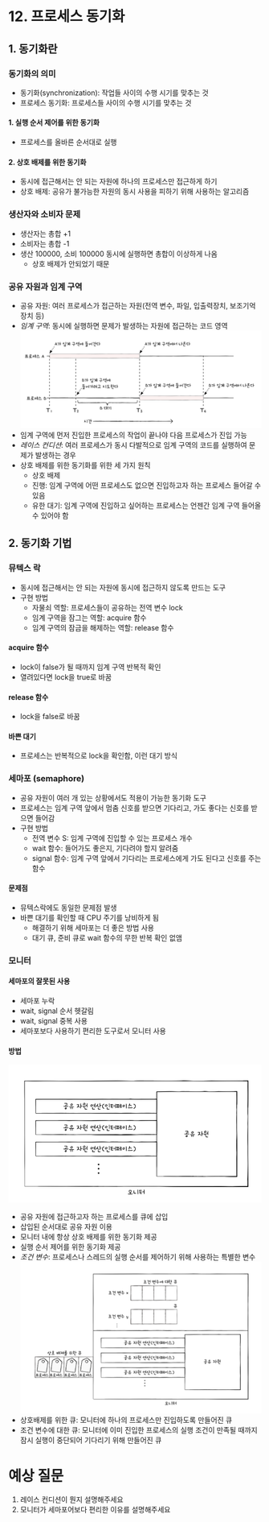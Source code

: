 # 12. 프로세스 동기화
## 1. 동기화란
### 동기화의 의미
- 동기화(synchronization): 작업들 사이의 수행 시기를 맞추는 것
- 프로세스 동기화: 프로세스들 사이의 수행 시기를 맞추는 것
#### 1. 실행 순서 제어를 위한 동기화
- 프로세스를 올바른 순서대로 실행
#### 2. 상호 배제를 위한 동기화
- 동시에 접근해서는 안 되는 자원에 하나의 프로세스만 접근하게 하기
- 상호 배제: 공유가 불가능한 자원의 동시 사용을 피하기 위해 사용하는 알고리즘
### 생산자와 소비자 문제
- 생산자는 총합 +1
- 소비자는 총합 -1
- 생산 100000, 소비 100000 동시에 실행하면 총합이 이상하게 나옴
	- 상호 배제가 안되었기 때문
### 공유 자원과 임계 구역
- 공유 자원: 여러 프로세스가 접근하는 자원(전역 변수, 파일, 입출력장치, 보조기억장치 등)
- *임계 구역*: 동시에 실행하면 문제가 발생하는 자원에 접근하는 코드 영역
![](../../img/250413_1.png)
- 임계 구역에 먼저 진입한 프로세스의 작업이 끝나야 다음 프로세스가 진입 가능
- *레이스 컨디션*: 여러 프로세스가 동시 다발적으로 임계 구역의 코드를 실행하여 문제가 발생하는 경우
- 상호 배제를 위한 동기화를 위한 세 가지 원칙
	- 상호 배제
	- 진행: 임계 구역에 어떤 프로세스도 없으면 진입하고자 하는 프로세스 들어갈 수 있음
	- 유한 대기: 임계 구역에 진입하고 싶어하는 프로세스는 언젠간 임계 구역 들어올 수 있어야 함
## 2. 동기화 기법
### 뮤텍스 락
- 동시에 접근해서는 안 되는 자원에 동시에 접근하지 않도록 만드는 도구
- 구현 방법
	- 자물쇠 역할: 프로세스들이 공유하는 전역 변수 lock
	- 임계 구역을 잠그는 역할: acquire 함수
	- 임계 구역의 잠금을 해제하는 역할: release 함수
#### acquire 함수
- lock이 false가 될 때까지 임계 구역 반복적 확인
- 열려있다면 lock을 true로 바꿈
#### release 함수
- lock을 false로 바꿈
#### 바쁜 대기
- 프로세스는 반복적으로 lock을 확인함, 이런 대기 방식
### 세마포 (semaphore)
- 공유 자원이 여러 개 있는 상황에서도 적용이 가능한 동기화 도구
- 프로세스는 임계 구역 앞에서 멈춤 신호를 받으면 기다리고, 가도 좋다는 신호를 받으면 들어감
- 구현 방법
	- 전역 변수 S: 임계 구역에 진입할 수 있는 프로세스 개수
	- wait 함수: 들어가도 좋은지, 기다려야 할지 알려줌
	- signal 함수: 임계 구역 앞에서 기다리는 프로세스에게 가도 된다고 신호를 주는 함수
#### 문제점
- 뮤텍스락에도 동일한 문제점 발생
- 바쁜 대기를 확인할 때 CPU 주기를 낭비하게 됨
	- 해결하기 위해 세마포는 더 좋은 방법 사용
	- 대기 큐, 준비 큐로 wait 함수의 무한 반복 확인 없앰
### 모니터
#### 세마포의 잘못된 사용
- 세마포 누락
- wait, signal 순서 헷갈림
- wait, signal 중복 사용
- 세마포보다 사용하기 편리한 도구로서 모니터 사용
#### 방법
![](../../img/250413_2.png)
- 공유 자원에 접근하고자 하는 프로세스를 큐에 삽입
- 삽입된 순서대로 공유 자원 이용
- 모니터 내에 항상 상호 배제를 위한 동기화 제공
- 실행 순서 제어를 위한 동기화 제공
- *조건 변수*: 프로세스나 스레드의 실행 순서를 제어하기 위해 사용하는 특별한 변수
![](../../img/250413_3.png)
- 상호배제를 위한 큐: 모니터에 하나의 프로세스만 진입하도록 만들어진 큐
- 조건 변수에 대한 큐: 모니터에 이미 진입한 프로세스의 실행 조건이 만족될 때까지 잠시 실행이 중단되어 기다리기 위해 만들어진 큐
# 예상 질문
1. 레이스 컨디션이 뭔지 설명해주세요
2. 모니터가 세마포어보다 편리한 이유를 설명해주세요